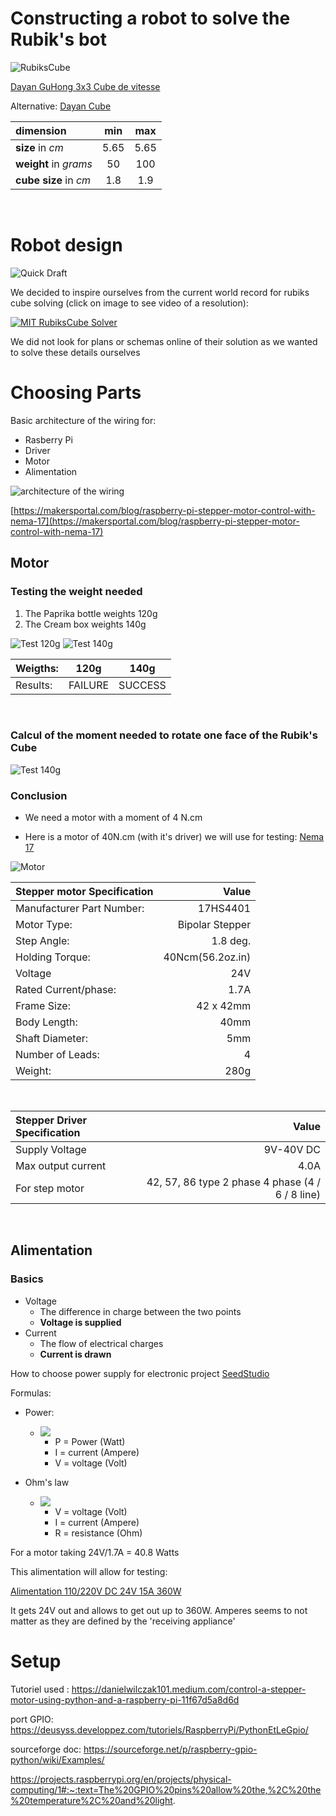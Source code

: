 # Constructing a robot to solve the Rubik's bot

![RubiksCube](Resources/RubiksCube.jpg)

[Dayan GuHong 3x3 Cube de vitesse](https://www.amazon.fr/gp/product/B00BS1I8RM/)

Alternative: [Dayan Cube](https://www.amazon.fr/gp/product/B06XDM9F2W)


| dimension		         | min   | max  |
|:-----------------------|:-----:|:----:|
| **size** in *cm*       |5.65   | 5.65 |
| **weight** in *grams*     |50     | 100  |
| **cube size** in *cm* |1.8    |   1.9|
<br/>

# Robot design

![Quick Draft](Resources/BlenderDraft.png)

We decided to inspire ourselves from the current world record for rubiks cube solving (click on image to see video of a resolution):

[![MIT RubiksCube Solver](https://img.youtube.com/vi/OZu9gjQJUQs/0.jpg)](https://www.youtube.com/watch?v=OZu9gjQJUQs)

We did not look for plans or schemas online of their solution as we wanted to solve these details ourselves

# Choosing Parts

Basic architecture of the wiring for:

 -  Rasberry Pi 
 -  Driver 
 -  Motor 
 -  Alimentation

![architecture of the wiring](Resources/setup_rasberry_motor_driver_alim.png)

[https://makersportal.com/blog/raspberry-pi-stepper-motor-control-with-nema-17](https://makersportal.com/blog/raspberry-pi-stepper-motor-control-with-nema-17)

## Motor 

### Testing the weight needed

1. The Paprika bottle weights 120g 
2. The Cream box weights 140g 

![Test 120g](Resources/Moment/test_weight_120g.gif)
![Test 140g](Resources/Moment/test_weight_140g.gif)


| Weigths: | 120g    | 140g    |
|:---------|:-------:|:-------:|
| Results: |FAILURE | SUCCESS |
  
<br/>

### Calcul of the moment needed to rotate one face of the Rubik's Cube


![Test 140g](Resources/Moment/motor_moment_estimation.jpg)


### Conclusion

 - We need a motor with a moment of 4 N.cm

 - Here is a motor of 40N.cm (with it's driver) we will use for testing: [Nema 17](https://www.amazon.fr/Quimat-Imprimante-Stepper-56-2oz-Segments/dp/B06XT3HKRX)


![Motor](https://images-na.ssl-images-amazon.com/images/I/81UKvFAC-PL._SL1500_.jpg)

|Stepper motor Specification | Value
|:-|-:|
|Manufacturer Part Number: |17HS4401|
|Motor Type: | Bipolar Stepper|
|Step Angle: | 1.8 deg.|
|Holding Torque: | 40Ncm(56.2oz.in)|
|Voltage | 24V |
|Rated Current/phase: | 1.7A|
|Frame Size: |42 x 42mm|
|Body Length: |40mm|
|Shaft Diameter: |5mm|
|Number of Leads: |4|
|Weight: |280g|

<br/>

|Stepper Driver Specification | Value |
|:-|-:|
|Supply Voltage | 9V-40V DC|
|Max output current | 4.0A|
|For step motor | 42, 57, 86 type 2 phase 4 phase (4 / 6 / 8 line)|

<br/>

## Alimentation

### Basics

- Voltage
  - The difference in charge between the two points
  - **Voltage is supplied**
- Current 
  - The flow of electrical charges
  - **Current is drawn**

How to choose power supply for electronic project [SeedStudio](https://www.seeedstudio.com/blog/2021/01/22/how-to-power-supply-for-projects/)


Formulas:

- Power:
	- <img src="https://latex.codecogs.com/gif.latex?P=IV" />

       - P = Power (Watt)
       - I = current (Ampere)
       - V = voltage (Volt)

- Ohm's law
	- <img src="https://latex.codecogs.com/gif.latex?V=IR" />

       - V = voltage (Volt)
       - I = current (Ampere)
       - R = resistance (Ohm)


For a motor taking 24V/1.7A = 40.8 Watts

This alimentation will allow for testing: 

[Alimentation 110/220V DC 24V 15A 360W](https://www.amazon.fr/NEWSTYLE-Convertisseur-commutation-dalimentation-informatique/dp/B0758BNMLH/)

It gets 24V out and allows to get out up to 360W. Amperes seems to not matter as they are defined by the 'receiving appliance'


# Setup

Tutoriel used : https://danielwilczak101.medium.com/control-a-stepper-motor-using-python-and-a-raspberry-pi-11f67d5a8d6d 


port GPIO: https://deusyss.developpez.com/tutoriels/RaspberryPi/PythonEtLeGpio/

sourceforge doc: https://sourceforge.net/p/raspberry-gpio-python/wiki/Examples/ 

https://projects.raspberrypi.org/en/projects/physical-computing/1#:~:text=The%20GPIO%20pins%20allow%20the,%2C%20the%20temperature%2C%20and%20light.
